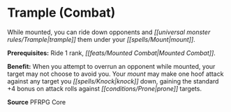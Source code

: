﻿---
cssclass: [feats]

---
# Trample (Combat)

While mounted, you can ride down opponents and _[[universal monster rules/Trample|trample]]_ them under your _[[spells/Mount|mount]]_.

**Prerequisites:** Ride 1 rank, _[[feats/Mounted Combat|Mounted Combat]]_.

**Benefit:** When you attempt to overrun an opponent while mounted, your target may not choose to avoid you. Your _mount_ may make one hoof attack against any target you _[[spells/Knock|knock]]_ down, gaining the standard +4 bonus on attack rolls against _[[conditions/Prone|prone]]_ targets.

**Source** PFRPG Core